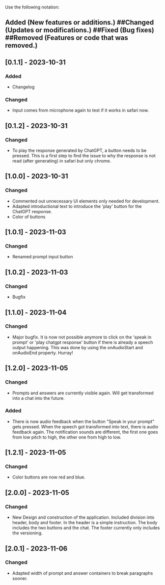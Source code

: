 Use the following notation:
## Added (New features or additions.) ##Changed (Updates or modifications.) ##Fixed (Bug fixes) ##Removed (Features or code that was removed.)



## [0.1.1] - 2023-10-31
### Added
- Changelog
### Changed
- Input comes from microphone again to test if it works in safari now.

## [0.1.2] - 2023-10-31
### Changed
- To play the response generated by ChatGPT, a button needs to be pressed.
This is a first step to find the issue to why the response is not read (after generating) in safari but only chrome.

## [1.0.0] - 2023-10-31
### Changed
- Commented out unnecessary UI elements only needed for development.
- Adapted introductional text to introduce the 'play' button for the ChatGPT response.
- Color of buttons

## [1.0.1] - 2023-11-03
### Changed
- Renamed prompt input button

## [1.0.2] - 2023-11-03
### Changed
- Bugfix

## [1.1.0] - 2023-11-04
### Changed
- Major bugfix. It is now not possible anymore to click on the 'speak in prompt' or 'play chatgpt response' button
if there is already a speech output happening. This was done by using the onAudioStart and onAudioEnd property. Hurray!

## [1.2.0] - 2023-11-05
### Changed
- Prompts and answers are currently visible again. Will get transformed into a chat into the future.
### Added
- There is now audio feedback when the button "Speak in your prompt" gets pressed. When the speech got transformed into text, there is audio feedback again. The notification sounds are different, the first one goes from low pitch to high, the other one from high to low.

## [1.2.1] - 2023-11-05
### Changed
- Color buttons are now red and blue.

## [2.0.0] - 2023-11-05
### Changed
- New Design and construction of the application. Included division into header, body and footer. In the header is a simple instruction. The body includes the two buttons and the chat. The footer currently only includes the versioning.

## [2.0.1] - 2023-11-06
### Changed
- Adapted width of prompt and answer containers to break paragraphs sooner.